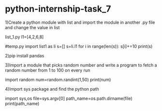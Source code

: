 # python-internship-task_7

1)Create a python module with list and import the module in another .py file and change the value in list

list_1.py
l1=[4,2,6,8]

#temp.py
import list1 as li
s=[]
s=li.l1
for i in range(len(s)):
	s[i]+=10
print(s)

2)pip install pandas

3)Import a module that picks random number and write a program to fetch a random number from 1 to  100 on every run

import random 
num=random.randint(1,50)
print(num)

4)Import sys package and find the python path

import sys,os
file=sys.argv[0]
path_name=os.path.dirname(file)
print(path_name)
